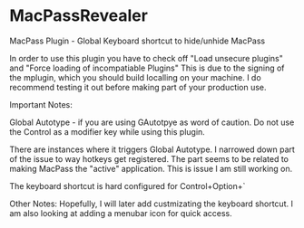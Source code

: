 # MacPassRevealer
MacPass Plugin - Global Keyboard shortcut to hide/unhide MacPass

In order to use this plugin you have to check off "Load unsecure plugins" and "Force loading of incompatiable Plugins"
This is due to the signing of the mplugin, which you should build localling on your machine. 
I do recommend testing it out before making part of your production use. 

Important Notes:

Global Autotype - if you are using GAutotpye as word of caution. Do not use the Control as a modifier key while using
this plugin.

There are instances where it triggers Global Autotype. I narrowed down part of the issue to way hotkeys get registered.
The part seems to be related to making MacPass the "active" application. This is issue I am still working on.

The keyboard shortcut is hard configured for Control+Option+`


Other Notes:
Hopefully, I will later add custmizating the keyboard shortcut. 
I am also looking at adding a menubar icon for quick access.

